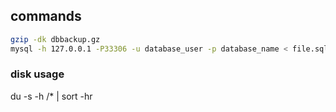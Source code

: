 ## commands

```sh
gzip -dk dbbackup.gz
mysql -h 127.0.0.1 -P33306 -u database_user -p database_name < file.sql
```

### disk usage

du -s -h /* | sort -hr
